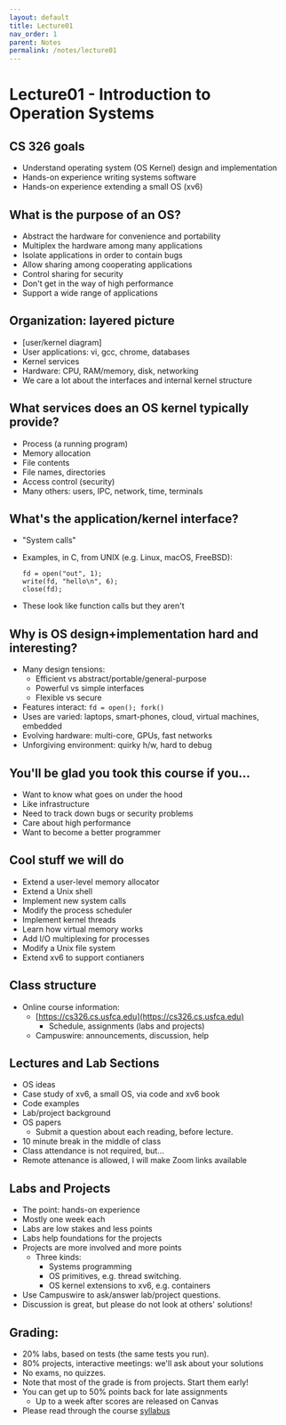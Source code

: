 ```yaml
---
layout: default
title: Lecture01
nav_order: 1
parent: Notes
permalink: /notes/lecture01
---
```


# Lecture01 - Introduction to Operation Systems

## CS 326 goals
- Understand operating system (OS Kernel) design and implementation
- Hands-on experience writing systems software
- Hands-on experience extending a small OS (xv6)
  
## What is the purpose of an OS?
- Abstract the hardware for convenience and portability
- Multiplex the hardware among many applications
- Isolate applications in order to contain bugs
- Allow sharing among cooperating applications
- Control sharing for security
- Don't get in the way of high performance
- Support a wide range of applications

## Organization: layered picture
- [user/kernel diagram]
- User applications: vi, gcc, chrome, databases
- Kernel services
- Hardware: CPU, RAM/memory, disk, networking
- We care a lot about the interfaces and internal kernel structure

## What services does an OS kernel typically provide?
- Process (a running program)
- Memory allocation
- File contents
- File names, directories
- Access control (security)
- Many others: users, IPC, network, time, terminals

## What's the application/kernel interface?
- "System calls"
- Examples, in C, from UNIX (e.g. Linux, macOS, FreeBSD):

      fd = open("out", 1);
      write(fd, "hello\n", 6);
      close(fd);

- These look like function calls but they aren't 

## Why is OS design+implementation hard and interesting?
- Many design tensions:
  - Efficient vs abstract/portable/general-purpose
  - Powerful vs simple interfaces
  - Flexible vs secure
- Features interact: ```fd = open(); fork()```
- Uses are varied: laptops, smart-phones, cloud, virtual machines, embedded
- Evolving hardware: multi-core, GPUs, fast networks
- Unforgiving environment: quirky h/w, hard to debug

## You'll be glad you took this course if you...
- Want to know what goes on under the hood
- Like infrastructure
- Need to track down bugs or security problems
- Care about high performance
- Want to become a better programmer

## Cool stuff we will do
- Extend a user-level memory allocator
- Extend a Unix shell
- Implement new system calls
- Modify the process scheduler
- Implement kernel threads
- Learn how virtual memory works
- Add I/O multiplexing for processes
- Modify a Unix file system
- Extend xv6 to support contianers

## Class structure
- Online course information:
  - [https://cs326.cs.usfca.edu](https://cs326.cs.usfca.edu)
    - Schedule, assignments (labs and projects)
  - Campuswire: announcements, discussion, help

## Lectures and Lab Sections
- OS ideas
- Case study of xv6, a small OS, via code and xv6 book
- Code examples
- Lab/project background
- OS papers
  - Submit a question about each reading, before lecture.
- 10 minute break in the middle of class
- Class attendance is not required, but...
- Remote attenance is allowed, I will make Zoom links available
   
## Labs and Projects 
- The point: hands-on experience
- Mostly one week each
- Labs are low stakes and less points
- Labs help foundations for the projects
- Projects are more involved and more points
  - Three kinds:
    - Systems programming
    - OS primitives, e.g. thread switching.
    - OS kernel extensions to xv6, e.g. containers
- Use Campuswire to ask/answer lab/project questions.
- Discussion is great, but please do not look at others' solutions!

## Grading:
- 20% labs, based on tests (the same tests you run).
- 80% projects, interactive meetings: we'll ask about your solutions
- No exams, no quizzes.
- Note that most of the grade is from projects. Start them early!
- You can get up to 50% points back for late assignments
  - Up to a week after scores are released on Canvas
- Please read through the course [syllabus](/files/Spring-2023-CS-326-01-Operating-Systems.pdf)
